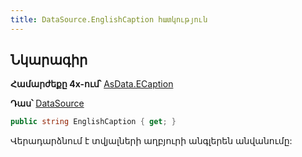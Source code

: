 ```yaml
---
title: DataSource.EnglishCaption հատկություն
---
```


## Նկարագիր

**Համարժեքը 4x-ում՝** [AsData.ECaption](https://armsoft.github.io/as4x-docs/HTM/ProgrGuide/Functions/ASDATA/ECaption.html)

**Դաս՝** [DataSource](../ds.md)

```c#
public string EnglishCaption { get; }
```

Վերադարձնում է տվյալների աղբյուրի անգլերեն անվանումը:
